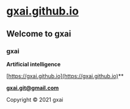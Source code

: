 # **[gxai.github.io](https://gxai.github.io)**
## **Welcome to gxai**
### **gxai**
**Artificial intelligence**

[https://gxai.github.io](https://gxai.github.io)**

**[gxai.git@gmail.com](gxai.git@gmail.com)**

Copyright © 2021 gxai
